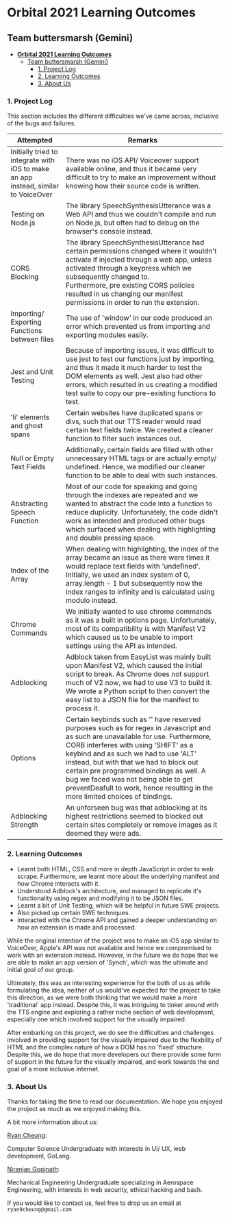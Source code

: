 # **Orbital 2021 Learning Outcomes**

## Team buttersmarsh (Gemini)

- [**Orbital 2021 Learning Outcomes** ](#orbital-2021-learning-outcomes)
  - [Team buttersmarsh (Gemini)](#team-buttersmarsh-gemini)
    - [1. Project Log](#1-project-log)
    - [2. Learning Outcomes](#2-learning-outcomes)
    - [3. About Us](#3-about-us)

### 1. Project Log

This section includes the different difficulties we've came across, inclusive of the bugs and failures.

| Attempted                                                    | Remarks                                                      |
| ------------------------------------------------------------ | ------------------------------------------------------------ |
| Initially tried to integrate with iOS to make an app instead, similar to VoiceOver | There was no iOS API/ Voiceover support available online, and thus it became very difficult to try to make an improvement without knowing how their source code is written. |
| Testing on Node.js                                           | The library SpeechSynthesisUtterance was a Web API and thus we couldn't compile and run on Node.js, but often had to debug on the browser's console instead. |
| CORS Blocking                                                | The library SpeechSynthesisUtterance had certain permissions changed where it wouldn't activate if injected through a web app, unless activated through a keypress which we subsequently changed to.<br />Furthermore, pre existing CORS policies resulted in us changing our manifest permissions in order to run the extension. |
| Importing/ Exporting Functions between files                 | The use of 'window' in our code produced an error which prevented us from importing and exporting modules easily. |
| Jest and Unit Testing                                        | Because of importing issues, it was difficult to use jest to test our functions just by importing, and thus it made it much harder to test the DOM elements as well. Jest also had other errors, which resulted in us creating a modified test suite to copy our pre-existing functions to test. |
| 'li' elements and ghost spans                                | Certain websites have duplicated spans or divs, such that our TTS reader would read certain text fields twice. We created a cleaner function to filter such instances out. |
| Null or Empty Text Fields                                    | Additionally, certain fields are filled with other unnecessary HTML tags or are actually empty/ undefined. Hence, we modified our cleaner function to be able to deal with such instances. |
| Abstracting Speech Function                                  | Most of our code for speaking and going through the indexes are repeated and we wanted to abstract the code into a function to reduce duplicity. Unfortunately, the code didn't work as intended and produced other bugs which surfaced when dealing with highlighting and double pressing space. |
| Index of the Array                                           | When dealing with highlighting, the index of the array became an issue as there were times it would replace text fields with 'undefined'. Initially, we used an index system of 0, array.length - 1 but subsequently now the index ranges to infinity and is calculated using modulo instead. |
| Chrome Commands                                              | We initially wanted to use chrome commands as it was a built in options page. Unfortunately, most of its compatibility is with Manifest V2 which caused us to be unable to import settings using the API as intended. |
| Adblocking                                                   | Adblock taken from EasyList was mainly built upon Manifest V2, which caused the initial script to break. As Chrome does not support much of V2 now, we had to use V3 to build it. We wrote a Python script to then convert the easy list to a JSON file for the manifest to process it. |
| Options                                                      | Certain keybinds such as '\' have reserved purposes such as for regex in Javascript and as such are unavailable for use. Furthermore, CORB interferes with using 'SHIFT' as a keybind and as such we had to use 'ALT' instead, but with that we had to block out certain pre programmed bindings as well. A bug we faced was not being able to get preventDeafult to work, hence resulting in the more limited choices of bindings. |
| Adblocking Strength                                          | An unforseen bug was that adblocking at its highest restrictions seemed to blocked out certain sites completely or remove images as it deemed they were ads.  |                                                                                                                                                                                                    |

### 2. Learning Outcomes

- Learnt both HTML, CSS and more in depth JavaScript in order to web scrape. Furthermore, we learnt more about the underlying manifest and how Chrome interacts with it.
- Understood Adblock's architecture, and managed to replicate it's functionality using regex and modifying it to be JSON files.
- Learnt a bit of Unit Testing, which will be helpful in future SWE projects.
- Also picked up certain SWE techniques.
- Interacted with the Chrome API and gained a deeper understanding on how an extension is made and processed.

While the original intention of the project was to make an iOS app similar to VoiceOver, Apple's API was not available and hence we compromised to work with an extension instead. However, in the future we do hope that we are able to make an app version of 'Synch', which was the ultimate and initial goal of our group.

Ultimately, this was an interesting experience for the both of us as while formulating the idea, neither of us would've expected for the project to take this direction, as we were both thinking that we would make a more 'traditional' app instead. Despite this, it was intriguing to tinker around with the TTS engine and exploring a rather niche section of web development, especially one which involved support for the visually impaired.

After embarking on this project, we do see the difficulties and challenges involved in providing support for the visually impaired due to the flexbility of HTML and the complex nature of how a DOM has no 'fixed' structure. Despite this, we do hope that more developers out there provide some form of support in the future for the visually impaired, and work towards the end goal of a more inclusive internet. 

### 3. About Us

Thanks for taking the time to read our documentation. We hope you enjoyed the project as much as we enjoyed making this.

A bit more information about us:

[Ryan Cheung](https://github.com/RyanCheungJF):

Computer Science Undergraduate with interests in UI/ UX, web development, GoLang.

[Niranjan Gopinath](https://github.com/Niran-Chan):

Mechanical Engineering Undergraduate specializing in Aerospace Engineering, with interests in web security, ethical hacking and bash.

If you would like to contact us, feel free to drop us an email at `ryan9cheung@gmail.com`
